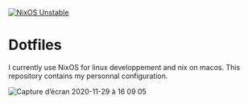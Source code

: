 [![NixOS Unstable](https://img.shields.io/badge/NixOS-unstable-blue.svg?style=flat-square&logo=NixOS&logoColor=white)](https://nixos.org)
# Dotfiles

I currently use NixOS for linux developpement and nix on macos. This repository contains my personnal
configuration.

![Capture d’écran 2020-11-29 à 16 09 05](https://user-images.githubusercontent.com/25014717/100999754-681e9f00-355d-11eb-8a6c-6fc150af1ad7.png)
